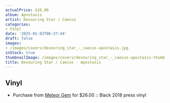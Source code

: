 ```yaml
---
actualPrice: $26.00
album: Apostasis
artist: Devouring Star / Caecus
categories:
- Vinyl
date: '2025-01-03T06:37:44'
draft: false
images:
- /images/covers/devouring_star_-_caecus-apostasis.jpg
inStock: true
thumbnailImage: /images/covers/devouring_star_-_caecus-apostasis-thumb.jpg
title: Devouring Star / Caecus - Apostasis
---
```


## Vinyl
* Purchase from [Meteor Gem](https://meteor-gem.com/products/devouring-star-caecus-apostasis-12) for $26.00 :: Black 2018 press vinyl
